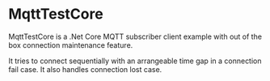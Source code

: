 # MqttTestCore
 MqttTestCore is a .Net Core MQTT subscriber client example with out of the box connection maintenance feature.
 
 It tries to connect sequentially with an arrangeable time gap in a connection fail case.
 It also handles connection lost case.
